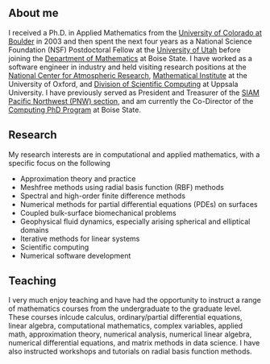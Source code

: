 
## About me
I received a Ph.D. in Applied Mathematics from the [University of Colorado at Boulder](https://www.colorado.edu/amath/) in 2003 and then spent the next four years as a National Science Foundation (NSF) Postdoctoral Fellow at the [University of Utah](https://www.math.utah.edu/) before joining the [Department of Mathematics](https://www.boisestate.edu/math/) at Boise State. I have worked as a software engineer in industry and held visiting research positions at the [National Center for Atmospheric Research](https://ncar.ucar.edu/), [Mathematical Institute](https://www.maths.ox.ac.uk/) at the University of Oxford, and [Division of Scientific Computing](https://www.it.uu.se/research/scicomp) at Uppsala University. I have previously served as President and Treasurer of the [SIAM Pacific Northwest (PNW) section](https://sites.google.com/site/siampnwsection/home), and am currently the Co-Director of the [Computing PhD Program](https://www.boisestate.edu/computing/) at Boise State.<br>

## Research
My research interests are in computational and applied mathematics, with a specific focus on the following
* Approximation theory and practice
* Meshfree methods using radial basis function (RBF) methods
* Spectral and high-order finite difference methods
* Numerical methods for partial differential equations (PDEs) on surfaces
* Coupled bulk-surface biomechanical problems
* Geophysical fluid dynamics, especially arising spherical and elliptical domains
* Iterative methods for linear systems
* Scientific computing
* Numerical software development

## Teaching
I very much enjoy teaching and have had the opportunity to instruct a range of mathematics courses from the undergraduate to the graduate level.  These courses inlcude calculus, ordinary/partial differential equations, linear algebra, computational mathematics, complex variables, applied math, approximation theory, numerical analysis, numerical linear algebra, numerical differential equations, and matrix methods in data science.  I have also instructed workshops and tutorials on radial basis function methods.

